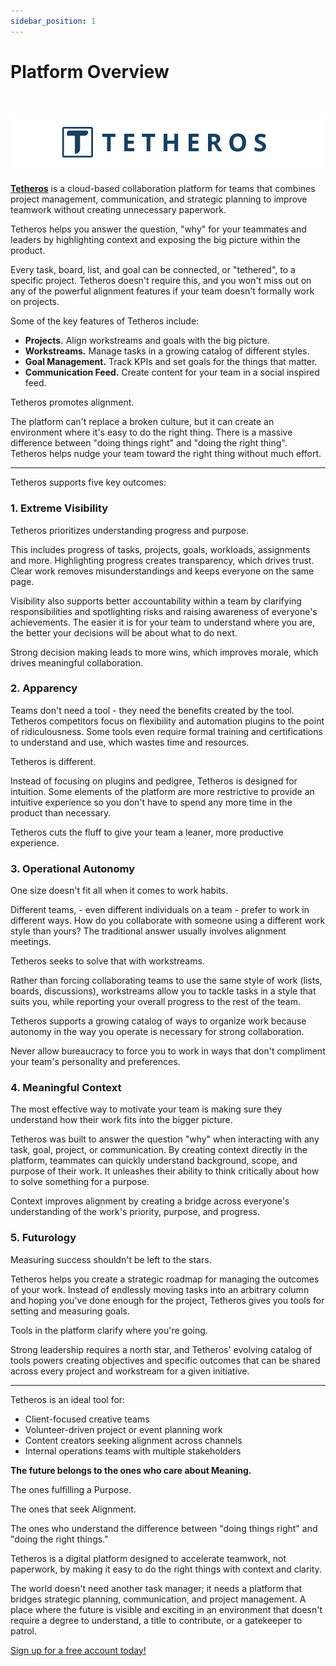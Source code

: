 ```yaml
---
sidebar_position: 1
---
```

# Platform Overview
  
<br/>  

![Banner](./assets/overview-banner-1.png)  

[**Tetheros**](https://tetheros.com) is a cloud-based collaboration platform for teams that combines project management, communication, and strategic planning to improve teamwork without creating unnecessary paperwork.
  
Tetheros helps you answer the question, "why" for your teammates and leaders by highlighting context and exposing the big picture within the product.  
  
Every task, board, list, and goal can be connected, or "tethered", to a specific project.  Tetheros doesn't require this, and you won't miss out on any of the powerful alignment features if your team doesn't formally work on projects.  
  
Some of the key features of Tetheros include:  
- **Projects.** Align workstreams and goals with the big picture.   
- **Workstreams.** Manage tasks in a growing catalog of different styles.   
- **Goal Management.** Track KPIs and set goals for the things that matter.
- **Communication Feed.** Create content for your team in a social inspired feed.   
  
Tetheros promotes alignment.   
  
The platform can't replace a broken culture, but it can create an environment where it's easy to do the right thing.  There is a massive difference between "doing things right" and "doing the right thing".  Tetheros helps nudge your team toward the right thing without much effort.  
  
---  
  
Tetheros supports five key outcomes:  
  
### 1. Extreme Visibility  
  
Tetheros prioritizes understanding progress and purpose.  
  
This includes progress of tasks, projects, goals, workloads, assignments and more.  Highlighting progress creates transparency, which drives trust.  Clear work removes misunderstandings and keeps everyone on the same page.  
  
Visibility also supports better accountability within a team by clarifying responsibilities and spotlighting risks and raising awareness of everyone's achievements.  The easier it is for your team to understand where you are, the better your decisions will be about what to do next.  
  
Strong decision making leads to more wins, which improves morale, which drives meaningful collaboration.
  
### 2. Apparency  
  
Teams don't need a tool - they need the benefits created by the tool.  Tetheros competitors focus on flexibility and automation plugins to the point of ridiculousness.  Some tools even require formal training and certifications to understand and use, which wastes time and resources.  
  
Tetheros is different.  
  
Instead of focusing on plugins and pedigree, Tetheros is designed for intuition.  Some elements of the platform are more restrictive to provide an intuitive experience so you don't have to spend any more time in the product than necessary.  
  
Tetheros cuts the fluff to give your team a leaner, more productive experience.  
  
### 3. Operational Autonomy  
  
One size doesn't fit all when it comes to work habits.  
  
Different teams, - even different individuals on a team - prefer to work in different ways.  How do you collaborate with someone using a different work style than yours?  The traditional answer usually involves alignment meetings.  
  
Tetheros seeks to solve that with workstreams.  
  
Rather than forcing collaborating teams to use the same style of work (lists, boards, discussions), workstreams allow you to tackle tasks in a style that suits you, while reporting your overall progress to the rest of the team.  
  
Tetheros supports a growing catalog of ways to organize work because autonomy in the way you operate is necessary for strong collaboration.

Never allow bureaucracy to force you to work in ways that don't compliment your team's personality and preferences.
  
### 4. Meaningful Context  
  
The most effective way to motivate your team is making sure they understand how their work fits into the bigger picture.  
  
Tetheros was built to answer the question "why" when interacting with any task, goal, project, or communication.  By creating context directly in the platform, teammates can quickly understand background, scope, and purpose of their work.  It unleashes their ability to think critically about how to solve something for a purpose.  
  
Context improves alignment by creating a bridge across everyone's understanding of the work's priority, purpose, and progress.
  
### 5. Futurology  
  
Measuring success shouldn't be left to the stars.  
  
Tetheros helps you create a strategic roadmap for managing the outcomes of your work.  Instead of endlessly moving tasks into an arbitrary column and hoping you've done enough for the project, Tetheros gives you tools for setting and measuring goals.  
  
Tools in the platform clarify where you're going.  
  
Strong leadership requires a north star, and Tetheros' evolving catalog of tools powers creating objectives and specific outcomes that can be shared across every project and workstream for a given initiative.  
  
---  
  
Tetheros is an ideal tool for:  
- Client-focused creative teams  
- Volunteer-driven project or event planning work  
- Content creators seeking alignment across channels  
- Internal operations teams with multiple stakeholders  
  
**The future belongs to the ones who care about Meaning.**

The ones fulfilling a Purpose.

The ones that seek Alignment.

The ones who understand the difference between "doing things right" and "doing the right things."

Tetheros is a digital platform designed to accelerate teamwork, not paperwork, by making it easy to do the right things with context and clarity.

The world doesn't need another task manager; it needs a platform that bridges strategic planning, communication, and project management. A place where the future is visible and exciting in an environment that doesn't require a degree to understand, a title to contribute, or a gatekeeper to patrol.  
  
[Sign up for a free account today!](https://tetheros.com/register) 
  
